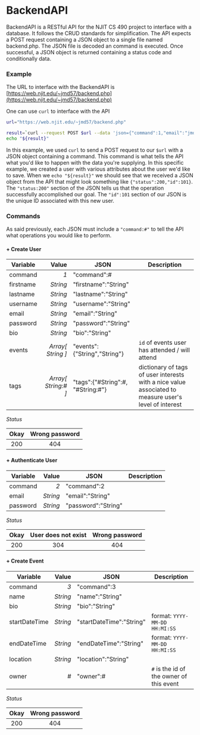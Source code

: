 # BackendAPI

BackendAPI is a RESTful API for the NJIT CS 490 project to interface with a database. It follows the CRUD standards for simplification. The API expects a POST request containing a JSON object to a single file named backend.php. The JSON file is decoded an command is executed. Once successful, a JSON object is returned containing a status code and conditionally data.

### Example

The URL to interface with the BackendAPI is [https://web.njit.edu/~jmd57/backend.php](https://web.njit.edu/~jmd57/backend.php)

One can use `curl` to interface with the API

```bash
url="https://web.njit.edu/~jmd57/backend.php"

result=`curl --request POST $url --data 'json={"command":1,"email":"jmd57@njit.edu","password":"randompassword","username":"jaspy123","firstname":"Jasper","lastname":"Davey","bio":"I like CS","events":["ACM","IEEE","NJIT Robotics Club","AlcHE"],"tags":{"#CS":2,"#ComputerScience":5,"#NJIT":7}}'`
echo "${result}"
```

In this example, we used `curl` to send a POST request to our `$url` with a JSON object containing a command. This command is what tells the API what you'd like to happen with the data you're supplying. In this specific example, we created a user with various attributes about the user we'd like to save. When we `echo "${result}"` we should see that we received a JSON object from the API that might look something like `{"status":200,"id":101}`. The `"status:200"` section of the JSON tells us that the operation successfully accomplished our goal. The `"id":101` section of our JSON is the unique ID associated with this new user.

### Commands

As said previously, each JSON must include a `"command:#"` to tell the API what operations you would like to perform.

#### + Create User

| Variable | Value | JSON | Description |
| -------- | -----:| ---- | ----------- |
| command  |   *1*   | "command":# | |
| firstname | *String* | "firstname":"String" | |
| lastname | *String* | "lastname":"String" | |
| username | *String* | "username":"String" | |
| email | *String* | "email":"String" | |
| password | *String* | "password":"String" | |
| bio | *String* | "bio":"String" | |
| events | *Array[ String ]* | "events":{"String","String"} | `id` of events user has attended / will attend |
| tags | *Array[ String:# ]* | "tags":{"#String":#, "#String:#"} | dictionary of tags of user interests with a nice value associated to measure user's level of interest |

*Status*

| Okay | Wrong password |
| :--: | :------------: |
| 200  | 404 |

#### + Authenticate User

| Variable | Value | JSON | Description |
| -------- | ----: | ---- | ----------- |
| command  |  *2*  | "command":2 | |
| email | *String* | "email":"String" | |
| password | *String* | "password":"String" | | |

*Status*

| Okay | User does not exist | Wrong password |
| :--: | :-----------------: | :------------: |
| 200 | 304 | 404 |

#### + Create Event

| Variable | Value | JSON | Description |
| -------- | ----: | ---- | ----------- |
| command | *3* | "command":3 |  |
| name | *String* | "name":"String" | |
| bio | *String* | "bio":"String" | |
| startDateTime | *String* | "startDateTime":"String" | format: `YYYY-MM-DD HH:MI:SS` |
| endDateTime | *String* | "endDateTime":"String" | format: `YYYY-MM-DD HH:MI:SS` |
| location | *String* | "location":"String" | |
| owner | *#* | "owner":# | `#` is the id of the owner of this event |

*Status*

| Okay | Wrong password |
| :--: | :------------: |
| 200  | 404 |
